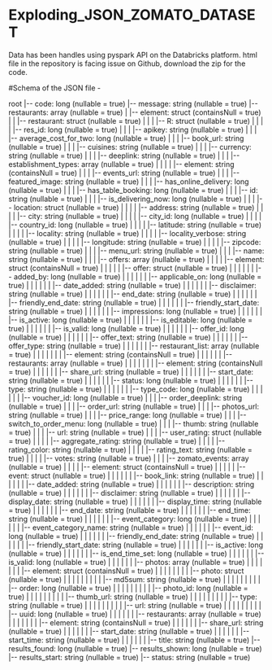 # Exploding_JSON_ZOMATO_DATASET

Data has been handles using pyspark API on the Databricks platform.
html file in the repository is facing issue on Github, download the zip for the code.

#Schema of the JSON file -
 
 root
 |-- code: long (nullable = true)
 |-- message: string (nullable = true)
 |-- restaurants: array (nullable = true)
 |    |-- element: struct (containsNull = true)
 |    |    |-- restaurant: struct (nullable = true)
 |    |    |    |-- R: struct (nullable = true)
 |    |    |    |    |-- res_id: long (nullable = true)
 |    |    |    |-- apikey: string (nullable = true)
 |    |    |    |-- average_cost_for_two: long (nullable = true)
 |    |    |    |-- book_url: string (nullable = true)
 |    |    |    |-- cuisines: string (nullable = true)
 |    |    |    |-- currency: string (nullable = true)
 |    |    |    |-- deeplink: string (nullable = true)
 |    |    |    |-- establishment_types: array (nullable = true)
 |    |    |    |    |-- element: string (containsNull = true)
 |    |    |    |-- events_url: string (nullable = true)
 |    |    |    |-- featured_image: string (nullable = true)
 |    |    |    |-- has_online_delivery: long (nullable = true)
 |    |    |    |-- has_table_booking: long (nullable = true)
 |    |    |    |-- id: string (nullable = true)
 |    |    |    |-- is_delivering_now: long (nullable = true)
 |    |    |    |-- location: struct (nullable = true)
 |    |    |    |    |-- address: string (nullable = true)
 |    |    |    |    |-- city: string (nullable = true)
 |    |    |    |    |-- city_id: long (nullable = true)
 |    |    |    |    |-- country_id: long (nullable = true)
 |    |    |    |    |-- latitude: string (nullable = true)
 |    |    |    |    |-- locality: string (nullable = true)
 |    |    |    |    |-- locality_verbose: string (nullable = true)
 |    |    |    |    |-- longitude: string (nullable = true)
 |    |    |    |    |-- zipcode: string (nullable = true)
 |    |    |    |-- menu_url: string (nullable = true)
 |    |    |    |-- name: string (nullable = true)
 |    |    |    |-- offers: array (nullable = true)
 |    |    |    |    |-- element: struct (containsNull = true)
 |    |    |    |    |    |-- offer: struct (nullable = true)
 |    |    |    |    |    |    |-- added_by: long (nullable = true)
 |    |    |    |    |    |    |-- applicable_on: long (nullable = true)
 |    |    |    |    |    |    |-- date_added: string (nullable = true)
 |    |    |    |    |    |    |-- disclaimer: string (nullable = true)
 |    |    |    |    |    |    |-- end_date: string (nullable = true)
 |    |    |    |    |    |    |-- friendly_end_date: string (nullable = true)
 |    |    |    |    |    |    |-- friendly_start_date: string (nullable = true)
 |    |    |    |    |    |    |-- impressions: long (nullable = true)
 |    |    |    |    |    |    |-- is_active: long (nullable = true)
 |    |    |    |    |    |    |-- is_editable: long (nullable = true)
 |    |    |    |    |    |    |-- is_valid: long (nullable = true)
 |    |    |    |    |    |    |-- offer_id: long (nullable = true)
 |    |    |    |    |    |    |-- offer_text: string (nullable = true)
 |    |    |    |    |    |    |-- offer_type: string (nullable = true)
 |    |    |    |    |    |    |-- restaurant_list: array (nullable = true)
 |    |    |    |    |    |    |    |-- element: string (containsNull = true)
 |    |    |    |    |    |    |-- restaurants: array (nullable = true)
 |    |    |    |    |    |    |    |-- element: string (containsNull = true)
 |    |    |    |    |    |    |-- share_url: string (nullable = true)
 |    |    |    |    |    |    |-- start_date: string (nullable = true)
 |    |    |    |    |    |    |-- status: long (nullable = true)
 |    |    |    |    |    |    |-- type: string (nullable = true)
 |    |    |    |    |    |    |-- type_code: long (nullable = true)
 |    |    |    |    |    |    |-- voucher_id: long (nullable = true)
 |    |    |    |-- order_deeplink: string (nullable = true)
 |    |    |    |-- order_url: string (nullable = true)
 |    |    |    |-- photos_url: string (nullable = true)
 |    |    |    |-- price_range: long (nullable = true)
 |    |    |    |-- switch_to_order_menu: long (nullable = true)
 |    |    |    |-- thumb: string (nullable = true)
 |    |    |    |-- url: string (nullable = true)
 |    |    |    |-- user_rating: struct (nullable = true)
 |    |    |    |    |-- aggregate_rating: string (nullable = true)
 |    |    |    |    |-- rating_color: string (nullable = true)
 |    |    |    |    |-- rating_text: string (nullable = true)
 |    |    |    |    |-- votes: string (nullable = true)
 |    |    |    |-- zomato_events: array (nullable = true)
 |    |    |    |    |-- element: struct (containsNull = true)
 |    |    |    |    |    |-- event: struct (nullable = true)
 |    |    |    |    |    |    |-- book_link: string (nullable = true)
 |    |    |    |    |    |    |-- date_added: string (nullable = true)
 |    |    |    |    |    |    |-- description: string (nullable = true)
 |    |    |    |    |    |    |-- disclaimer: string (nullable = true)
 |    |    |    |    |    |    |-- display_date: string (nullable = true)
 |    |    |    |    |    |    |-- display_time: string (nullable = true)
 |    |    |    |    |    |    |-- end_date: string (nullable = true)
 |    |    |    |    |    |    |-- end_time: string (nullable = true)
 |    |    |    |    |    |    |-- event_category: long (nullable = true)
 |    |    |    |    |    |    |-- event_category_name: string (nullable = true)
 |    |    |    |    |    |    |-- event_id: long (nullable = true)
 |    |    |    |    |    |    |-- friendly_end_date: string (nullable = true)
 |    |    |    |    |    |    |-- friendly_start_date: string (nullable = true)
 |    |    |    |    |    |    |-- is_active: long (nullable = true)
 |    |    |    |    |    |    |-- is_end_time_set: long (nullable = true)
 |    |    |    |    |    |    |-- is_valid: long (nullable = true)
 |    |    |    |    |    |    |-- photos: array (nullable = true)
 |    |    |    |    |    |    |    |-- element: struct (containsNull = true)
 |    |    |    |    |    |    |    |    |-- photo: struct (nullable = true)
 |    |    |    |    |    |    |    |    |    |-- md5sum: string (nullable = true)
 |    |    |    |    |    |    |    |    |    |-- order: long (nullable = true)
 |    |    |    |    |    |    |    |    |    |-- photo_id: long (nullable = true)
 |    |    |    |    |    |    |    |    |    |-- thumb_url: string (nullable = true)
 |    |    |    |    |    |    |    |    |    |-- type: string (nullable = true)
 |    |    |    |    |    |    |    |    |    |-- url: string (nullable = true)
 |    |    |    |    |    |    |    |    |    |-- uuid: long (nullable = true)
 |    |    |    |    |    |    |-- restaurants: array (nullable = true)
 |    |    |    |    |    |    |    |-- element: string (containsNull = true)
 |    |    |    |    |    |    |-- share_url: string (nullable = true)
 |    |    |    |    |    |    |-- start_date: string (nullable = true)
 |    |    |    |    |    |    |-- start_time: string (nullable = true)
 |    |    |    |    |    |    |-- title: string (nullable = true)
 |-- results_found: long (nullable = true)
 |-- results_shown: long (nullable = true)
 |-- results_start: string (nullable = true)
 |-- status: string (nullable = true)
